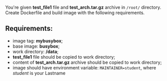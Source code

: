 
You're given **test_file1** file and **test_arch.tar.gz** archive in `/root/` directory.  
Create Dockerfile and build image with the following requirements.  

## Requirements:
- image tag: **mybusybox**;
- base image: **busybox**;
- work directory: **/data**;
- **test_file1** file should be copied to work directory;
- content of **test_arch.tar.gz** archive should be copied to work directory;
- image should have environment variable: `MAINTAINER=student`, where _student_ is your Lastname
